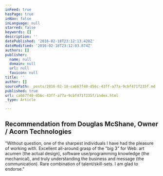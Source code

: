 ```yaml
---
inFeed: true
hasPage: true
inNav: false
inLanguage: null
starred: false
keywords: []
description: ''
datePublished: '2016-02-18T23:12:13.420Z'
dateModified: '2016-02-18T23:12:03.874Z'
authors: []
publisher:
  name: null
  domain: null
  url: null
  favicon: null
title: ''
author: []
sourcePath: _posts/2016-02-18-ca667f40-d56c-43ff-a77a-9cbf471f235f.md
published: true
url: ca667f40-d56c-43ff-a77a-9cbf471f235f/index.html
_type: Article

---
```

## Recommendation from Douglas McShane, Owner / Acorn Technologies

"Without question, one of the sharpest individuals I have had the pleasure of working with. Excellent all-around grasp of the "big 3" for Web: art acumen (the actual design), software use/programming knowledge (the mechanical), and truly understanding the business and message (the communication). Rare combination of talent/skill-sets. I am glad to endorse."